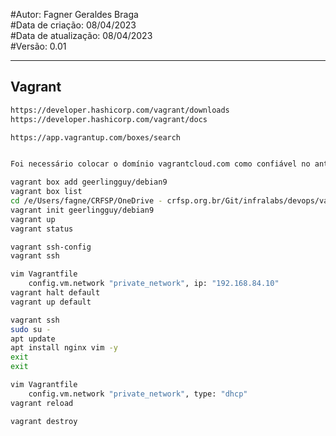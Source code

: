 #Autor: Fagner Geraldes Braga  
#Data de criação: 08/04/2023    
#Data de atualização: 08/04/2023  
#Versão: 0.01
***
## Vagrant
```bash
https://developer.hashicorp.com/vagrant/downloads
https://developer.hashicorp.com/vagrant/docs

https://app.vagrantup.com/boxes/search


Foi necessário colocar o domínio vagrantcloud.com como confiável no antivírus para poder realizar os procedimentos abaixo

vagrant box add geerlingguy/debian9
vagrant box list
cd /e/Users/fagne/CRFSP/OneDrive - crfsp.org.br/Git/infralabs/devops/vagrant
vagrant init geerlingguy/debian9
vagrant up
vagrant status

vagrant ssh-config
vagrant ssh

vim Vagrantfile
	config.vm.network "private_network", ip: "192.168.84.10"
vagrant halt default
vagrant up default

vagrant ssh
sudo su -
apt update
apt install nginx vim -y
exit
exit

vim Vagrantfile
	config.vm.network "private_network", type: "dhcp"
vagrant reload

vagrant destroy
```